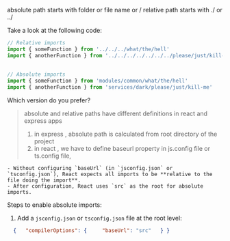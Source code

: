 absolute path starts with folder or file name or /
relative path starts with ./ or ../

Take a look at the following code:
``` js
// Relative imports  
import { someFunction } from '../../../what/the/hell'  
import { anotherFunction } from '../../../../../../../please/just/kill-me'  
  
  
// Absolute imports   
import { someFunction } from 'modules/common/what/the/hell'  
import { anotherFunction } from 'services/dark/please/just/kill-me'
```

Which version do you prefer?

> absolute and relative paths have different definitions in react and express apps
> 1. in express , absolute path is calculated from root directory of the project
> 2. in react , we have to define baseurl property in js.config file or ts.config file, 
>
	- Without configuring `baseUrl` (in `jsconfig.json` or `tsconfig.json`), React expects all imports to be **relative to the file doing the import**.
	- After configuration, React uses `src` as the root for absolute imports.


Steps to enable absolute imports:

1. Add a `jsconfig.json` or `tsconfig.json` file at the root level:
```json
  {   "compilerOptions": {     "baseUrl": "src"   } }
```

